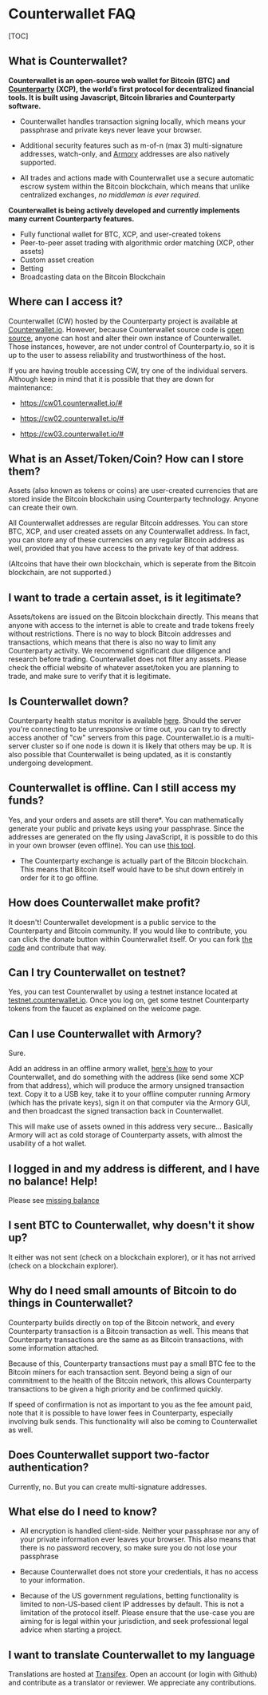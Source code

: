 Counterwallet FAQ
==================

[TOC]

## What is Counterwallet?

**Counterwallet is an open-source web wallet for Bitcoin (BTC) and [Counterparty](https://github.com/CounterpartyXCP/) (XCP), the world’s first protocol for decentralized financial tools. It is built using Javascript, Bitcoin libraries and Counterparty software.**

* Counterwallet handles transaction signing locally, which means your passphrase and private keys never leave your browser. 

* Additional security features such as m-of-n (max 3) multi-signature addresses, watch-only, and [Armory](/Tutorials/User_Tutorials/create_armory_address.md) addresses are also natively supported.

* All trades and actions made with Counterwallet use a secure automatic escrow system within the Bitcoin blockchain, which means that unlike centralized exchanges, _no middleman is ever required_.

**Counterwallet is being actively developed and currently implements many current Counterparty features.**

- Fully functional wallet for BTC, XCP, and user-created tokens
- Peer-to-peer asset trading with algorithmic order matching (XCP, other assets)
- Custom asset creation
- Betting
- Broadcasting data on the Bitcoin Blockchain

## Where can I access it?

Counterwallet (CW) hosted by the Counterparty project is available at [Counterwallet.io](https://counterwallet.io/). However, because Counterwallet source code is [open source](https://github.com/CounterpartyXCP/counterwallet/), anyone can host and alter their own instance of Counterwallet. Those instances, however, are not under control of Counterparty.io, so it is up to the user to assess reliability and trustworthiness of the host. 

If you are having trouble accessing CW, try one of the individual servers. Although keep in mind that it is possible that they are down for maintenance:

* https://cw01.counterwallet.io/#

* https://cw02.counterwallet.io/#

* https://cw03.counterwallet.io/#

## What is an Asset/Token/Coin? How can I store them?

Assets (also known as tokens or coins) are user-created currencies that are stored inside the Bitcoin blockchain using Counterparty technology. Anyone can create their own. 

All Counterwallet addresses are regular Bitcoin addresses. You can store BTC, XCP, and user created assets on any Counterwallet address. In fact, you can store any of these currencies on any regular Bitcoin address as well, provided that you have access to the private key of that address.

(Altcoins that have their own blockchain, which is seperate from the Bitcoin blockchain, are not supported.)

## I want to trade a certain asset, is it legitimate?

Assets/tokens are issued on the Bitcoin blockchain directly. This means that anyone with access to the internet is able to create and trade tokens freely without restrictions. There is no way to block Bitcoin addresses and transactions, which means that there is also no way to limit any Counterparty activity. We recommend significant due diligence and research before trading. Counterwallet does not filter any assets. Please check the official website of whatever asset/token you are planning to trade, and make sure to verify that it is legitimate. 

## Is Counterwallet down?

Counterparty health status monitor is available [here](http://status-backend.counterparty.io/). Should the server you're connecting to be unresponsive or time out, you can try to directly access another of "cw" servers from this page. Counterwallet.io is a multi-server cluster so if one node is down it is likely that others may be up. It is also possible that Counterwallet is being updated, as it is constantly undergoing development.

## Counterwallet is offline. Can I still access my funds?

Yes, and your orders and assets are still there*. You can mathematically generate your public and private keys using your passphrase. Since the addresses are generated on the fly using JavaScript, it is possible to do this in your own browser (even offline). You can use [this tool](https://blockscan.com/tool_generatekey). 

* The Counterparty exchange is actually part of the Bitcoin blockchain. This means that Bitcoin itself would have to be shut down entirely in order for it to go offline.

## How does Counterwallet make profit?

It doesn't! Counterwallet development is a public service to the Counterparty and Bitcoin community. If you would like to contribute, you can click the donate button within Counterwallet itself. Or you can fork [the code](https://github.com/CounterpartyXCP/counterwallet/) and contribute that way.

## Can I try Counterwallet on testnet?

Yes, you can test Counterwallet by using a testnet instance located at [testnet.counterwallet.io](https://testnet.counterwallet.io/). Once you log on, get some testnet Counterparty tokens from the faucet as explained on the welcome page.

## Can I use Counterwallet with Armory?

Sure.

Add an address in an offline armory wallet, [here's how](https://bitcoinarmory.com/about/using-our-wallet/)
to your Counterwallet, and do something with the address (like send some XCP from that address), which will produce the armory unsigned transaction text. Copy it to a USB key, take it to your offline computer running Armory (which has the private keys), sign it on that computer via the Armory GUI, and then broadcast the signed transaction back in Counterwallet.

This will make use of assets owned in this address very secure... Basically Armory will act as cold storage of Counterparty assets, with almost the usability of a hot wallet.

## I logged in and my address is different, and I have no balance! Help!

Please see [missing balance](no_balance.md)

## I sent BTC to Counterwallet, why doesn't it show up?

It either was not sent (check on a blockchain explorer), or it has not arrived (check on a blockchain explorer).  
    
## Why do I need small amounts of Bitcoin to do things in Counterwallet?

Counterparty builds directly on top of the Bitcoin network, and every Counterparty transaction is a Bitcoin transaction as well. This means that Counterparty transactions are the same as as Bitcoin transactions, with some information attached. 

Because of this, Counterparty transactions must pay a small BTC fee to the Bitcoin miners for each transaction sent. Beyond being a sign of our commitment to the health of the Bitcoin network, this allows Counterparty transactions to be given a high priority and be confirmed quickly.

If speed of confirmation is not as important to you as the fee amount paid, note that it is possible to have lower fees in Counterparty, especially involving bulk sends. This functionality will also be coming to Counterwallet as well.

## Does Counterwallet support two-factor authentication?

Currently, no. But you can create multi-signature addresses.

## What else do I need to know?

- All encryption is handled client-side. Neither your passphrase nor any of your private information ever leaves your browser. This also means that there is no password recovery, so make sure you do not lose your passphrase

- Because Counterwallet does not store your credentials, it has no access to your information.

- Because of the US government regulations, betting functionality is limited to non-US-based client IP addresses by default. This is not a limitation of the protocol itself. Please ensure that the use-case you are aiming for is legal within your jurisdiction, and seek professional legal advice when starting a project.

## I want to translate Counterwallet to my language

Translations are hosted at [Transifex](https://www.transifex.com/organization/counterparty/dashboard/counterwallet). Open an account (or login with Github) and contribute as a translator or reviewer. We appreciate any contributions.
